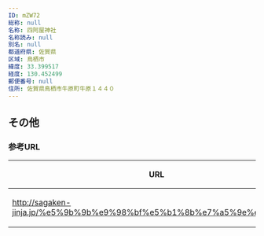 ```yaml
---
ID: mZW72
総称: null
名称: 四阿屋神社
名称読み: null
別名: null
都道府県: 佐賀県
区域: 鳥栖市
緯度: 33.399517
経度: 130.452499
郵便番号: null
住所: 佐賀県鳥栖市牛原町牛原１４４０
---
```


## その他

### 参考URL

| URL                                                                    | 説明   |
| ---------------------------------------------------------------------- | ------ |
| http://sagaken-jinja.jp/%e5%9b%9b%e9%98%bf%e5%b1%8b%e7%a5%9e%e7%a4%be/ | 神社庁 |

